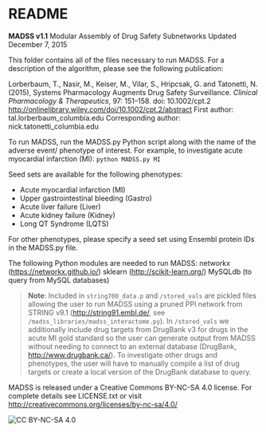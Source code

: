 # README

**MADSS v1.1**
Modular Assembly of Drug Safety Subnetworks
Updated December 7, 2015

This folder contains all of the files necessary to run MADSS. For a description of the algorithm, please see the following publication:

Lorberbaum, T., Nasir, M., Keiser, M., Vilar, S., Hripcsak, G. and Tatonetti, N. (2015), Systems Pharmacology Augments Drug Safety Surveillance. *Clinical Pharmacology & Therapeutics*, 97: 151–158. doi: 10.1002/cpt.2
http://onlinelibrary.wiley.com/doi/10.1002/cpt.2/abstract
First author: tal.lorberbaum_columbia.edu
Corresponding author: nick.tatonetti_columbia.edu

To run MADSS, run the MADSS.py Python script along with the name of the adverse event/ phenotype of interest. For example, to investigate acute myocardial infarction (MI):
`python MADSS.py MI`

Seed sets are available for the following phenotypes:
- Acute myocardial infarction (MI)
- Upper gastrointestinal bleeding (Gastro)
- Acute liver failure (Liver)
- Acute kidney failure (Kidney)
- Long QT Syndrome (LQTS)

For other phenotypes, please specify a seed set using Ensembl protein IDs in the MADSS.py file.

The following Python modules are needed to run MADSS:
networkx (https://networkx.github.io/)
sklearn (http://scikit-learn.org/)
MySQLdb (to query from MySQL databases)


> **Note**: Included in `string700_data.p` and `/stored_vals` are pickled files allowing the user to run MADSS using a pruned PPI network from STRING v9.1 (http://string91.embl.de/, see `/madss_libraries/madss_interactome.py`). In `/stored_vals` we additionally include drug targets from DrugBank v3 for drugs in the acute MI gold standard so the user can generate output from MADSS without needing to connect to an external database (DrugBank, http://www.drugbank.ca/). To investigate other drugs and phenotypes, the user will have to manually compile a list of drug targets or create a local version of the DrugBank database to query.

MADSS is released under a Creative Commons BY-NC-SA 4.0 license. For complete details see LICENSE.txt or visit http://creativecommons.org/licenses/by-nc-sa/4.0/

![CC BY-NC-SA 4.0](https://upload.wikimedia.org/wikipedia/commons/thumb/1/12/Cc-by-nc-sa_icon.svg/100px-Cc-by-nc-sa_icon.svg.png)